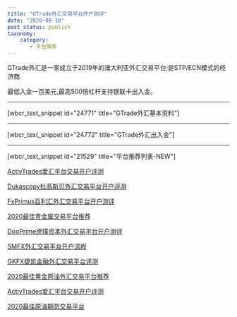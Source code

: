 ```yaml
---
title: "GTrade外汇交易平台开户测评"
date: "2020-08-10"
post_status: publish
taxonomy:
    category: 
       - 平台推荐
---
```


GTrade外汇是一家成立于2019年的澳大利亚外汇交易平台;是STP/ECN模式的经济商.

最低入金一百美元,最高500倍杠杆支持银联卡出入金。

* * *

\[wbcr\_text\_snippet id="24771" title="GTrade外汇基本资料"\]

* * *

\[wbcr\_text\_snippet id="24772" title="GTrade外汇出入金"\]

* * *

\[wbcr\_text\_snippet id="21529" title="平台推荐列表-NEW"\]

[ActivTrades爱汇平台交易开户评测](https://we.laowei8.com/activtrades-reviews.html)

[Dukascopy杜高斯贝外汇交易平台开户评测](https://we.laowei8.com/dukascopy-review.html)

[FxPrimus百利汇外汇交易平台开户测评](https://we.laowei8.com/fxprimus-reviews.html)

[2020最佳贵金属交易平台推荐](https://we.laowei8.com/best-auusd-broker.html)

[DooPrime德璞资本外汇交易平台开户测评](https://we.laowei8.com/dooprime-reviews.html)

[SMFX外汇交易平台开户流程](https://we.laowei8.com/smfx-reviews.html)

[GKFX捷凯金融外汇交易平台评测](https://we.laowei8.com/gkfx-review.html)

[2020最佳黄金原油外汇交易平台推荐](https://we.laowei8.com/best-forex-brokers.html)

[ActivTrades爱汇平台交易开户评测](https://we.laowei8.com/activtrades-reviews.html)

[2020最佳原油期货交易平台](https://we.laowei8.com/best-oilusd-broker.html)
